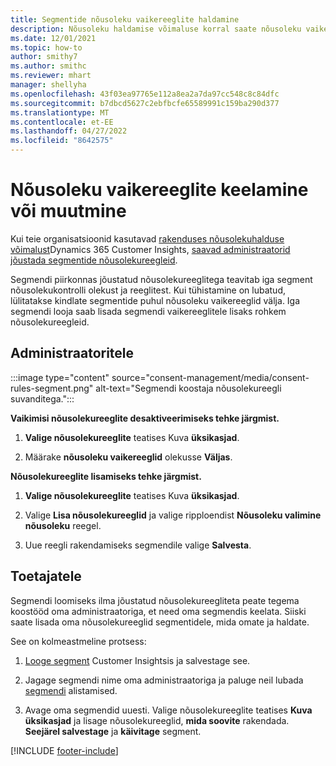 ```yaml
---
title: Segmentide nõusoleku vaikereeglite haldamine
description: Nõusoleku haldamise võimaluse korral saate nõusoleku vaikereeglid keelata või muuta, kui tühistamine on lubatud.
ms.date: 12/01/2021
ms.topic: how-to
author: smithy7
ms.author: smithc
ms.reviewer: mhart
manager: shellyha
ms.openlocfilehash: 43f03ea97765e112a8ea2a7da97cc548c8c84dfc
ms.sourcegitcommit: b7dbcd5627c2ebfbcfe65589991c159ba290d377
ms.translationtype: MT
ms.contentlocale: et-EE
ms.lasthandoff: 04/27/2022
ms.locfileid: "8642575"
---
```

# <a name="disable-or-change-default-consent-rules"></a>Nõusoleku vaikereeglite keelamine või muutmine

Kui teie organisatsioonid kasutavad [rakenduses nõusolekuhalduse võimalust](consent-management/overview.md)Dynamics 365 Customer Insights, [saavad administraatorid jõustada segmentide nõusolekureegleid](activate-consent.md). 

Segmendi piirkonnas jõustatud nõusolekureeglitega teavitab iga segment nõusolekukontrolli olekust ja reeglitest. Kui tühistamine on lubatud, lülitatakse kindlate segmentide puhul nõusoleku vaikereeglid välja. Iga segmendi looja saab lisada segmendi vaikereeglitele lisaks rohkem nõusolekureegleid. 

## <a name="for-administrators"></a>Administraatoritele

:::image type="content" source="consent-management/media/consent-rules-segment.png" alt-text="Segmendi koostaja nõusolekureegli suvanditega.":::

**Vaikimisi nõusolekureeglite desaktiveerimiseks tehke järgmist.**

1. **Valige nõusolekureeglite** teatises Kuva **üksikasjad**. 

1. Määrake **nõusoleku vaikereeglid** olekusse **Väljas**.

**Nõusolekureeglite lisamiseks tehke järgmist.**

1. **Valige nõusolekureeglite** teatises Kuva **üksikasjad**. 

1. Valige **Lisa nõusolekureeglid** ja valige ripploendist **Nõusoleku valimine nõusoleku** reegel.

1. Uue reegli rakendamiseks segmendile valige **Salvesta**.

## <a name="for-contributors"></a>Toetajatele

Segmendi loomiseks ilma jõustatud nõusolekureegliteta peate tegema koostööd oma administraatoriga, et need oma segmendis keelata. Siiski saate lisada oma nõusolekureeglid segmentidele, mida omate ja haldate.

See on kolmeastmeline protsess: 
1. [Looge segment](segments.md) Customer Insightsis ja salvestage see. 

1. Jagage segmendi nime oma administraatoriga ja paluge neil lubada [segmendi](activate-consent.md) alistamised. 

1. Avage oma segmendid uuesti. Valige nõusolekureeglite teatises **Kuva üksikasjad** ja lisage nõusolekureeglid, **mida soovite** rakendada. **Seejärel salvestage** ja **käivitage** segment.



[!INCLUDE [footer-include](includes/footer-banner.md)] 

